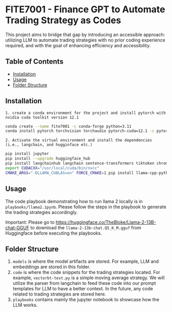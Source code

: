 # FITE7001 - Finance GPT to Automate Trading Strategy as Codes

This project aims to bridge that gap by introducing an accessible approach: utilizing LLM to automate trading strategies with no prior coding experience required, and with the goal of enhancing efficiency and accessibility.

## Table of Contents

- [Installation](#installation)
- [Usage](#usage)
- [Folder Structure](#folder-structure)




## Installation

    1. create a conda environment for the project and install pytorch with nvidia cuda toolkit version 12.1

```bash
conda create --name fite7001 -c conda-forge python=3.11
conda install pytorch torchvision torchaudio pytorch-cuda=12.1 -c pytorch -c nvidia
```

    2. Activate the virtual environment and install the dependencies (i.e., langchain, and hugginface etc.)

```bash
pip install jupyter
pip install --upgrade huggingface_hub
pip install langchainhub langchain sentence-transformers tiktoken chromadb GitPython langchain_experimental google-search-results
export CUDACXX="/usr/local/cuda/bin/nvcc"
CMAKE_ARGS="-DLLAMA_CUBLAS=on" FORCE_CMAKE=1 pip install llama-cpp-python
```
    
## Usage

The code playbook demonstrating how to run llama 2 locally is in `playbooks/llama2.ipynb`. Please follow the steps in the playbook to generate the trading strategies accordingly.

Important: Please go to https://huggingface.co/TheBloke/Llama-2-13B-chat-GGUF to download the `llama-2-13b-chat.Q5_K_M.gguf` from Huggingface before executing the playbooks.




## Folder Structure

1. `models` is where the model artifacts are stored. For example, LLM and embeddings are stored in this folder.
2. `code` is where the code snippets for the trading strategies located. For example, `vectorbt-test.py` is a simple moving average strategy. We will utilize the parser from langchain to feed these code into our prompt templates for LLM to have a better context. In the future, any code related to trading strategies are stored here.
3. `playbooks` contains mainly the jupyter notebook to showcase how the LLM works.
